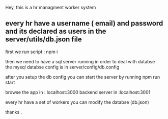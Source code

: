 Hey,
this is a hr managment worker system

## every hr have a username ( email) and password and its declared as users in the server/utils/db.json file

 first we run script : npm i

then we need to have a sql server running in order to deal with databse  
the mysql databse config is in server/config/db.config

after you setup the db config
you can start the server by running
npm run start

browse the app in : localhost:3000
backend server in :localhost:3001

every hr have a set of workers
you can modify the databse (db.json)

thanks .
